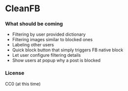 # CleanFB

### What should be coming

* Filtering by user provided dictionary
* Filtering images similar to blocked ones
* Labeling other users
* Quick block button that simply triggers FB native block
* Let user configure filtering details
* Show users at popup why a post is blocked

### License

CC0 (at this time)